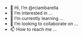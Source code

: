 - 👋 Hi, I’m @rciambarella
- 👀 I’m interested in ...
- 🌱 I’m currently learning ...
- 💞️ I’m looking to collaborate on ...
- 📫 How to reach me ...

<!---
rciambarella/rciambarella is a ✨ special ✨ repository because its `README.md` (this file) appears on your GitHub profile.
You can click the Preview link to take a look at your changes.
--->
